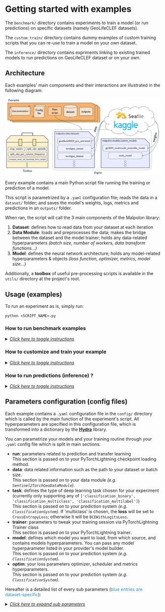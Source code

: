 # Getting started with examples
The `benchmark/` directory contains experiments to train a model (or run predictions) on specific datasets (namely GeoLifeCLEF datasets).

The `custom_train/` directory contains dummy examples of custom training scripts that you can re-use to train a model on your own dataset.

The `inference/` directory contains expriments linking to existing trained models to run predictions on GeoLifeCLEF dataset or on your own.

## Architecture
Each examples' main components and their interactions are illustrated in the following diagram:

<div align="center">
  <img src="../docs/resources/malpolon_main_components.png" alt="malopolon_main_components">
</div>

Every example contains a main Python script file running the training or prediction of a model.

This script is parametrized by a `.yaml` configuration file; reads the data in a `dataset/` folder; and saves the model's weights, logs, metrics and predictions in an `outputs/` folder.

When ran, the script will call the 3 main components of the Malpolon library:
1. **Dataset**: defines how to read data from your dataset at each iteration
2. **Data Module**: loads and preprocesses the data; makes the bridge between the dataset and the model trainer; holds any data-related hyperparameters _(batch size, number of workers, data transform functions...)_
3. **Model**: defines the neural network architecture; holds any model-related hyperparameters & objects _(loss function, optimizer, metrics, model size...)_

Additionally, a **toolbox** of useful pre-processing scripts is available in the `utils/` directory at the project's root.


## Usage (examples)
To run an experiment as is, simply run:

```script
python <SCRIPT_NAME>.py
```

### How to run benchmark examples
<details>
  <summary><i><u>Click here to toggle instructions</u></i></summary>

Benchmark examples are custom tailored experiments we created to showcase the capabilities of Malpolon on specific datasets. They are mostly focused on the GeoLifeClef challenges from years 2022 to 2024.

There is no tuning to do to run these examples. You could even run the same models on your own dataset by exactly following the same data formats, structures and modalities.

</details>


### How to customize and train your example
<details>
  <summary><i><u>Click here to toggle instructions</u></i></summary>
To create a custom example, we recommend you duplicate an example that best fits your use case and follow these steps:

#### 0. Drop your data in `dataset/`

#### 1. Update your configuration file

Update your `.yaml` config file in the `config/` directory to match your dataset, model and training parameters. In particular, update the **paths** to your data and observation files, your **number of classes**, your training **task**, your **model selection**, and your **metrics**.

---

💡 To list all the models available from `timm`, open a terminal and run:

```python
import timm
timm.list_models()
```
For `torchvision` head over to: https://pytorch.org/vision/0.17/models.html

---

#### 2. Create a dataset class

If your dataset structure or data format is not supported by any of the existing `Dataset` classes, you will need to write your own, inheriting at least our base class `malpolon.data.data_module.BaseDataModule`.

See `malpolon.data.datasets` for examples.

#### 3. Update your data module

In your script file, update your `DataModule` class to use the correct dataset class by re-defining the `get_dataset()` method.

Here is an example of a custom `DataModule` class inheriting `RasterGeoDataModule` before the `main` function:

<details open>
  <summary><i><u>Click here to toggle instructions</u></i></summary>

```python
class CustomDataModule(RasterGeoDataModule):
    def get_dataset(self, split, transform, **kwargs):
        dataset = CustomDataset(
            self.dataset_path,
            labels_name=self.labels_name,
            split=split,
            task=self.task,
            binary_positive_classes=self.binary_positive_classes,
            transform=transform,
            **self.dataset_kwargs
        )
        return dataset
```
</details>

If you need to customize your class input parameters or to redefine the initialization method, you can do so by overriding the `__init__` method.

<details>
  <summary><i><u>Click here to toggle instructions</u></i></summary>

```python
class CustomDataModule(RasterGeoDataModule):
   def __init__(
        self,
        dataset_path: str,
        labels_name: str = 'labels.csv',
        train_batch_size: int = 32,
        inference_batch_size: int = 16,
        num_workers: int = 8,
        size: int = 200,
        units: str = 'pixel',
        crs: int = 4326,
        binary_positive_classes: list = [],
        task: str = 'classification_multiclass',
        dataset_kwargs: dict = {},
        **kwargs,
    ):
        """Class constructor."""
        super().__init__(dataset_path, labels_name, train_batch_size, inference_batch_size, num_workers, size, units, crs, binary_positive_classes, task, dataset_kwargs, **kwargs)


    def get_dataset(self, split, transform, **kwargs):
        dataset = CustomDataset(
            self.dataset_path,
            labels_name=self.labels_name,
            split=split,
            task=self.task,
            binary_positive_classes=self.binary_positive_classes,
            transform=transform,
            **self.dataset_kwargs
        )
        return dataset
```
</details>


Additionally, you can update the `train_transform` and `test_transform` properties to use your custom data transforms.

<details>
  <summary><i><u>Click here to toggle instructions</u></i></summary>

```python
class CustomDataModule(RasterGeoDataModule):
   def __init__(
        self,
        dataset_path: str,
        labels_name: str = 'labels.csv',
        train_batch_size: int = 32,
        inference_batch_size: int = 16,
        num_workers: int = 8,
        size: int = 200,
        units: str = 'pixel',
        crs: int = 4326,
        binary_positive_classes: list = [],
        task: str = 'classification_multiclass',
        dataset_kwargs: dict = {},
        **kwargs,
    ):
        """Class constructor."""
        super().__init__(dataset_path, labels_name, train_batch_size, inference_batch_size, num_workers, size, units, crs, binary_positive_classes, task, dataset_kwargs, **kwargs)


    def get_dataset(self, split, transform, **kwargs):
        dataset = CustomDataset(
            self.dataset_path,
            labels_name=self.labels_name,
            split=split,
            task=self.task,
            binary_positive_classes=self.binary_positive_classes,
            transform=transform,
            **self.dataset_kwargs
        )
        return dataset

    @property
    def train_transform(self):
        return transforms.Compose(
            [
                transforms.RandomRotation(degrees=45, fill=1),
                transforms.Normalize(
                    mean=[0.485, 0.456, 0.406, 0.2],
                    std=[0.229, 0.224, 0.225, 0.2]
                ),
            ]
        )
```
</details>

#### 4. Call your custom data module

In your script `main` function, update the line instanciating your datamodule to use your custom class:

```python
# Datamodule & Model
datamodule = CustomDataModule(**cfg.data, **cfg.task)
```

#### 5. Look at your results

Your model weights, logs, metrics and predictions will be saved in the `outputs/<SCRIPT_NAME>/<DATE>/` folder.

**Weights** are stored in a PyTorch checkpoint file either named `last.ckpt` or `pretrained.ckpt`.

**Metrics** are saved in a `metrics.csv` file. Additionally, by default they are logged in a TensorBoard file which you can view by running the following command in a terminal:
```script
tensorboard --logdir tensorboard_logs/
```
and then `ctrl+click` on the `localhost` link that appears in the terminal.

Your **parameters** for this run are stored in a `hparams.yaml` file.

**Logs** are saved in a `<SCRIPT_NAME>.log` file.

</details>

### How to run predictions (inference) ?
<details>
  <summary><i><u>Click here to toggle instructions</u></i></summary>

There are 2 ways to run predictions on your mmodel.

1. **The recommended way**

- Create a new directory under `examples/inference/` containing your example script.
- Create symbolic links to your dataset and training outputs (Linux/Mac command lines):
  - `ln -s ../../custom_train/<EXAMPLE_NAME>/dataset/ dataset`
  - `ln -s ../../custom_train/<EXAMPLE_NAME>/outputs/ outputs_training`
- Copy your config file and:
  - Change the key `run.predict` to `run.predict_type` with either `test_dataset` or `test_point` as value.
  - Update the value of `run.checkpoint_path` to `outputs_training/<SCRIPT_NAME>/<DATE>/last.ckpt`.

Then run your script as usual.

1. **The manual way**

For a quick test, you can also:

- Update the `run.predict` key in your config file to `false`.
- Update the value of `run.checkpoint_path` to `outputs/<SCRIPT_NAME>/<DATE>/last.ckpt`.
- Comment in your script the inference part you don't need (test dataset or data point)
- Find your inference outputs in the newest `outputs/<SCRIPT_NAME>/<DATE>/` folder and merge them with your training outputs folder.

</details>


## Parameters configuration (config files)

Each example contains a `.yaml` configuration file in the `config/` directory which is called by the main function of the experiment's script. All hyperparameters are specified in this configuration file, which is transformed into a dictionary by the [**Hydra**](https://hydra.cc/docs/intro/) library.

You can parametrize your models and your training routine through your `.yaml` config file which is split in main sections:

- **run**: parameters related to prediction and transfer learning\
  This section is passed on to your PyTorchLightning checkpoint loading method.
- **data**: data related information such as the path to your dataset or batch size.\
  This section is passed on to your data module _(e.g. `Sentinel2TorchGeoDataModule`)_.
- **task**: defines the type of deep learning task chosen for your experiment (currently only supporting any of `['classification_binary', 'classification_multiclass', 'classification_multilabel']`)\
  This section is passed on to your prediction system _(e.g. `ClassificationSystem`)_. If 'multiclass' is chosen, the **loss** will be set to `CrossEntropyLoss`; otherwise it will be `BCEWithLogitsLoss`.
- **trainer**: parameters to tweak your training session via PyTorchLightning Trainer class\
  This section is passed on to your PyTorchLightning trainer.
- **model**: defines which model you want to load, from which source, and contains models hyperparameters. You can pass any model hyperparameter listed in your provider's model builder.\
  This section is passed on to your prediction system _(e.g. `ClassificationSystem`)_.
- **optim**: your loss parameters optimizer, scheduler and metrics hyperparameters.\
  This section is passed on to your prediction system _(e.g. `ClassificationSystem`)_.

Hereafter is a detailed list of every sub parameters (<a style="color:DodgerBlue;">blue entries are dataset-specific</a>):

<details>
  <summary><i><u>Click here to expand sub parameters</u></i></summary>

- **run**
  - **predict** _(bool)_: If set to `true`, runs your example in inference mode; if set to `false`, runs your example in training mode.
  - **checkpoint\_path** _(str)_: Path to the PyTorch checkpoint you wish to load weights from, for prediction, resuming training or performing transfer learning.

- **data**
  - **num_classes** _(int)_: Number of classes for your classification task.
  - **dataset\_path** _(str)_: path to the dataset (details about how to structure your data in examples Readmes).
  - **labels\_name** _(str)_: name of the file containing the labels which should be located in `dataset_path`
  - **train\_batch\_size** _(int)_: size of train batches.
  - **inference\_batch\_size** _(int)_: size of inference batches.
  - **num\_workers** _(int)_: number of worker processes to use for loading the data. When you set the “number of workers” parameter to a value greater than 0, the DataLoader will load data in parallel using multiple worker processes.
  - **<a style="color:DodgerBlue;">units</a>** _(str)_: unit system of the queries performed on the dataset. This value should be equal to your observations' coords units (which can be different from your dataset's unit system). Takes any value in [`'crs'`, `'pixel'`, `'meter'`] as input.
  - **<a style="color:DodgerBlue;">crs</a>** _(int)_: coordinate reference system of the queries performed on the dataset. This value should be equal to the CRS of your observations, which can be different from your dataset's CRS.
  - **<a style="color:DodgerBlue;">download\_data\_sample</a>** _(bool)_: If `true`, a small sample of the example's dataset will be downloaded (if not already on your machine)
  - **<a style="color:DodgerBlue;">dataset_kwargs</a>**\
    Parameters forwarded to the dataset constructor. You may add any parameter in this section belonging to your dataset's constructor. Leave empty (None) to use the dataset's default parameter value.\
    In this example, the dataset is a concatenation of two datasets: the `RasterBioclim` and the `PatchesDataset`, passed as a list of dictionaries.
    - **item n°k**
      - **callable** _(str)_: String containing the name of the class you want to call. Can be any class of `geolifeclef2024`, `torchgeo_datasets` or `torchgeo_sentinel2` modules.
      - **kwargs** _(dict)_: Dictionary containing the parameters you want to pass to your callable class.
    - ...

- **task**
  - **task** _(str)_: deep learning task to be performed. At the moment, can take any value in [`'classification_binary'`, `'classification_multiclass'`, `'classification_multilabel'`]. The task determines what loss function is used (multiclass -> CrossEntropyLoss, BCEWithLogitsLoss otherwise).

- **trainer**
  - **accelerator** _(str)_: Selects the type of hardware you want your example to run on. Takes values in [`'cpu'`, `'gpu'`, `'tpu'`, `'hpu'`, `'ipu'`].
  - **devices** _(int or str)_: Defines how many accelerator devices you want to use for parallelization. Set to `'auto'` to use all available.
  - **max_epochs** _(int)_: The maximum number of training epochs.
  - **val_check_interval** _(int)_: How often within one training epoch to check the validation set. Takes any value in `[0, max_steps_per_epoch]`
  - **check_val_every_n_epoch** _(int)_: Defines the interval of epochs on which validation should be performed throughout training.
  - **log_every_n_steps** _(int)_: How often to log everything within one training step (defaults to 50 if `None`).

- **model**
  - **provider\_name** _(str)_: Defines the source you want to load your models from. Models from the timm and torchvision repositories can be downloaded with or without pre-trained weights and are fully PyTorch compatible. Takes any value in [`'timm'`, `'torchvision'`, `'malpolon'`].
  - **model\_name** _(str)_: Name of the model you wish your provider to retrieve. For a complete list of available models, please refer to [timm's](https://timm.fast.ai/), [torchvision's](https://pytorch.org/vision/stable/models.html) or [Malpolon's custom models](https://plantnet.github.io/malpolon/api.html#malpolon-models-custom-models-glc2024-multimodal-ensemble-model-modality-specific) documentations.
  - **model_kwargs**\
    Parameters forwarded to the model constructor. You may add any parameter in this section belonging to your model's constructor. Leave empty (None) to use the model's default parameter value.
    - **pretrained** _(bool)_: If `true`, your model will be retrieved with pre-trained weights; if `false`, your model will be retrieved with no weights and training will have to be conducted from scratch.
    - **num_classes** _(int)_: Number of classes for you classification task.
    - **in\_chans** _(int)_: Number of input channels.
    - **output\_stride** _(int)_: Output stride value for CNN models. This parameter defines how much the convolution window is shifted when performing convolution.
    - **global\_pool** _(str)_: Type of global pooling. Takes any value in [`'avg'`, `'max'`, `'avgmax'`, `'catavgmax'`].
    - ...
  - **modifiers**\
    Malpolon's modifiers you can call to modify your model's structure or behavior.
    - **change\_first\_convolutional\_layer** (optional)
      - **num\_input\_channels** _(int)_: Number of input channels you would like your model to take instead of its default value.
    - **change_last_layer** (optional)
      - **num\_outputs** _(int)_: Number of output channels you would like your model to have instead of its default value.
    - **change_last_layer_to_identity_modifier** (optional): Replaces the last layer of your model with an identity layer.

- **optim**
  - **loss_kwargs** (optional): any key-value arguments compatible with the selected loss function. See [PyTorch documentation](https://pytorch.org/docs/stable/nn.html#loss-functions) for the complete list of kwargs to your loss function.
    - **pos_weight** (optional) _(float)_: Weight of the positive class in the BCEWithLogitsLoss function.
    - ...
  - **optimizer** (optional): Chose your optimizer here. If no value provided, by default SGD is selected with the following arguments `[lr=1e-2, momentum=0.9, nesterov=True]`
    - **_\<optimizer name\>_** (optional) _(str)_: Name of an optimizer you want to call. Can either be a custom name or one of the keys listed in `malpolon.models.utils.OPTIMIZERS_CALLABLES`
      - **callable** (optional) _(str)_: Name of the optimizer you want to call.
      - **kwargs**: any key-value arguments compatible with the selected optimizer such as `lr` (learning rate). See [PyTorch documentation](https://pytorch.org/docs/stable/optim.html) for the complete list of kwargs to your optimizer. Leave empty (None) to use the optimizer's default parameter value.
        - **lr** (optional): learning rate
        - ...
  - **metrics**
    - **_\<metric name\>_**: The name of your metric. Can either be a custom name or one of the keys listed in `malpolon.models.utils.FMETRICS_CALLABLES`. In the latter case, the _callable_ argument is not required.
      - **callable** (optional) _(str)_: Name of the TorchMetrics functional metric to call _(e.g.: `'torchmetrics.functional.classification.multiclass_accuracy'`)_. Find all functional metrics on the TorchMetrics documentation page such as [here](https://torchmetrics.readthedocs.io/en/stable/classification/accuracy.html#functional-interface) in the "functional Interface" section. Learn more about functional metrics [here](https://lightning.ai/docs/torchmetrics/stable/pages/quickstart.html#functional-metrics).
      - **_kwargs_**: any key-value arguments compatible with the selected metric such as `num_classes` or `threshold`. See [TorchMetrics documentation](https://lightning.ai/docs/torchmetrics/stable/all-metrics.html) for the complete list of kwargs to your metric.
        - **num_classes**: Number of classes for your multiclass classification task.
        - **num_labels**: Number of labels for your multilabel classification task.
        - **threshold** (optional): Threshold value for your metric.
        - ...

</details>